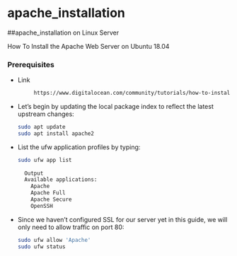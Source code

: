 # apache_installation
<!-- GETTING STARTED -->
##apache_installation on Linux Server

How To Install the Apache Web Server on Ubuntu 18.04

### Prerequisites

* Link 
  ```sh
       https://www.digitalocean.com/community/tutorials/how-to-install-the-apache-web-server-on-ubuntu-18-04
  ```

* Let’s begin by updating the local package index to reflect the latest upstream changes:
  ```sh
  sudo apt update
  sudo apt install apache2
  ```

* List the ufw application profiles by typing:
  ```sh
  sudo ufw app list
    
    Output
    Available applications:
      Apache
      Apache Full
      Apache Secure
      OpenSSH
  ```

* Since we haven’t configured SSL for our server yet in this guide, we will only need to allow traffic on port 80:
  ```sh
  sudo ufw allow 'Apache'
  sudo ufw status
  ```
